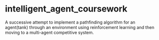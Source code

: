 # intelligent_agent_coursework
A successive attempt to implement a pathfinding algorithm for an agent(tank) through an environment using reinforcement learning and then moving to a multi-agent competitive system. 
